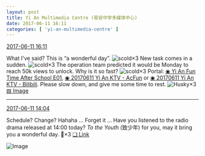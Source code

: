 ```yaml
---
layout: post
title: Yi An Multimedia Centre (易安中学多媒体中心)
date: 2017-06-11 16:11
categories: [ 'yi-an-multimedia-centre' ]
---
```


<div class="weibo-info">
  <a href="http://weibo.com/6196825252/F7kTt3UEF">2017-06-11 16:11</a>
</div>

What I've said? This is “a wonderful day”. ![scold](http://img.t.sinajs.cn/t4/appstyle/expression/ext/normal/60/numav2_org.gif)×3 New task comes in a sudden. ![scold](http://img.t.sinajs.cn/t4/appstyle/expression/ext/normal/60/numav2_org.gif)×3 The operation team predicted it would be Monday to reach 50k views to unlock. Why is it so fast? ![scold](http://img.t.sinajs.cn/t4/appstyle/expression/ext/normal/60/numav2_org.gif)×3 Portal: [◉ Yi An Fun Time After School E01](http://www.iqiyi.com/w_19rtqcmhkt.html), [◉ 20170611 Yi An KTV - AcFun](http://www.acfun.cn/v/ac3769853) or [◉ 20170611 Yi An KTV - Bilibili](http://www.bilibili.com/video/av11242971/). Please slow down, and give me some time to rest. ![Husky](http://img.t.sinajs.cn/t4/appstyle/expression/ext/normal/74/moren_hashiqi_org.png)×3 [▨ Image](https://wx1.sinaimg.cn/mw1024/006Lnfkogy1fghbrfdi4bj32bc1jk4qr.jpg)

<!-- more -->

---

<div class="weibo-info">
  <a href="http://weibo.com/6196825252/F7k45ljId">2017-06-11 14:04</a>
</div>

Schedule? Change? Hahaha … Forget it … Have you listened to the radio drama released at 14:00 today? *To the Youth* (致少年) for you, may it bring you a wonderful day. :metal:×3 [❏ Link](http://www.ximalaya.com/78339006/sound/40453184)

![Image](https://wx2.sinaimg.cn/mw690/006Lnfkogy1fgh86p8va9j30u21fdnj5.jpg)

